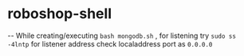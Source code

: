 # roboshop-shell



-- While creating/executing `bash mongodb.sh` , for listening try `sudo ss -4lntp` for listener address check localaddress port as `0.0.0.0`
